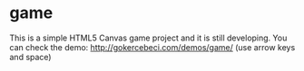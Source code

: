 game
====
This is a simple HTML5 Canvas game project and it is still developing.
You can check the demo: http://gokercebeci.com/demos/game/ 
(use arrow keys and space)


